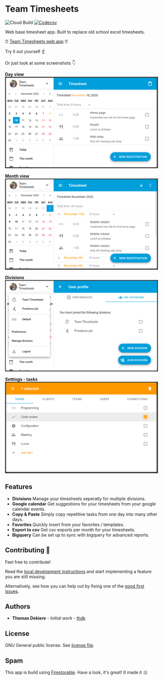 # Team Timesheets

![Cloud Build](https://storage.googleapis.com/timesheets-ffc4b-badges/builds/timesheets/branches/develop.svg?branch=develop)
[![Codecov](https://codecov.io/gh/thdk/team-timesheets/branch/master/graph/badge.svg)](https://codecov.io/gh/thdk/team-timesheets)


Web base timesheet app. Built to replace old school excel timesheets.

:alarm_clock: [Team Timesheets web app](https://team-timesheets.web.app) :alarm_clock:

Try it out yourself :point_up:

Or just look at some screenshots :point_down:

**Day view**
![day-view](screenshots/day-view.PNG)

**Month view**
![month-view](screenshots/month-view.PNG)

**Divisions**
![divisions](screenshots/divisions.PNG)

**Settings - tasks**
![settings-tasks](screenshots/settings-tasks.PNG)

## Features

- **Divisions**  Manage your timesheets seperatly for multiple divisions.
- **Google calendar** Get suggestions for your timesheets from your google calendar events.
- **Copy & Paste** Simply copy repetitive tasks from one day into many other days.
- **Favorites** Quickly insert from your favorites / templates.
- **Export to csv** Get csv exports per month for your timesheets.
- **Bigquery** Can be set up to sync with bigquery for advanced reports.

## Contributing :tada:

Feel free to contribute!

Read the [local development instructions](./CONTRIBUTING.md) and start implementing a feature you are still missing.

Alternatively, see how you can help out by fixing one of the [good first issues](https://github.com/thdk/team-timesheets/issues?q=is%3Aissue+is%3Aopen+label%3A%22good+first+issue%22).

## Authors

* **Thomas Dekiere** - *Initial work* - [thdk](https://github.com/thdk)

## License

GNU General public license. See [license file](LICENSE).

## Spam
This app is build using [Firestorable](https://github.com/thdk/firestorable). Have a look, it's great! (I made it :))